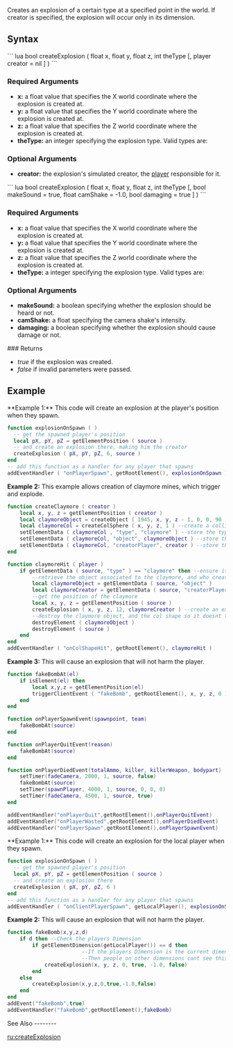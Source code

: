 Creates an explosion of a certain type at a specified point in the world. If creator is specified, the explosion will occur only in its dimension.

Syntax
------

<section name="Server" class="server" show="true">
``` lua
bool createExplosion ( float x, float y, float z, int theType [, player creator = nil ] )
```

### Required Arguments

-   **x:** a float value that specifies the X world coordinate where the explosion is created at.
-   **y:** a float value that specifies the Y world coordinate where the explosion is created at.
-   **z:** a float value that specifies the Z world coordinate where the explosion is created at.
-   **theType:** an integer specifying the explosion type. Valid types are:

### Optional Arguments

-   **creator:** the explosion's simulated creator, the [player](/docs/player.md "wikilink") responsible for it.

</section>
<section name="Client" class="client" show="true">
``` lua
bool createExplosion ( float x, float y, float z, int theType [, bool makeSound = true, float camShake = -1.0, bool damaging = true ] )
```

### Required Arguments

-   **x:** a float value that specifies the X world coordinate where the explosion is created at.
-   **y:** a float value that specifies the Y world coordinate where the explosion is created at.
-   **z:** a float value that specifies the Z world coordinate where the explosion is created at.
-   **theType:** a integer specifying the explosion type. Valid types are:

### Optional Arguments

-   **makeSound:** a boolean specifying whether the explosion should be heard or not.
-   **camShake:** a float specifying the camera shake's intensity.
-   **damaging:** a boolean specifying whether the explosion should cause damage or not.

</section>
### Returns

-   *true* if the explosion was created.
-   *false* if invalid parameters were passed.

Example
-------

<section name="Server" class="server" show="true">
**Example 1:** This code will create an explosion at the player's position when they spawn.

``` lua
function explosionOnSpawn ( )
  -- get the spawned player's position
  local pX, pY, pZ = getElementPosition ( source )
  -- and create an explosion there, making him the creator
  createExplosion ( pX, pY, pZ, 6, source )
end
-- add this function as a handler for any player that spawns
addEventHandler ( "onPlayerSpawn", getRootElement(), explosionOnSpawn )
```

**Example 2:** This example allows creation of claymore mines, which trigger and explode.

``` lua
function createClaymore ( creator )
    local x, y, z = getElementPosition ( creator )
    local claymoreObject = createObject ( 1945, x, y, z - 1, 0, 0, 90 ) --create an object which looks like a claymore
    local claymoreCol = createColSphere ( x, y, z, 1 ) --create a collision sphere with radius 1
    setElementData ( claymoreCol , "type", "claymore" ) --store the type of colshape so it can be retrieved
    setElementData ( claymoreCol, "object", claymoreObject ) --store the object of the claymore
    setElementData ( claymoreCol, "creatorPlayer", creator ) --store the person who created it
end

function claymoreHit ( player )
    if getElementData ( source, "type" ) == "claymore" then --ensure its a claymore
        --retrieve the object associated to the claymore, and who created it
        local claymoreObject = getElementData ( source, "object" )
        local claymoreCreator = getElementData ( source, "creatorPlayer" )
        --get the position of the claymore
        local x, y, z = getElementPosition ( source )
        createExplosion ( x, y, z, 12, claymoreCreator ) --create an explosion, associated to the creator, of a small size at the col's position
        --destroy the claymore object, and the col shape so it doesnt trigger again.
        destroyElement ( claymoreObject )
        destroyElement ( source )
    end
end
addEventHandler ( "onColShapeHit", getRootElement(), claymoreHit )
```

**Example 3:** This will cause an explosion that will not harm the player.

``` lua
function fakeBombAt(el)
    if isElement(el) then
        local x,y,z = getElementPosition(el)
        triggerClientEvent ( "fakeBomb", getRootElement(), x, y, z, 0 )
    end
end

function onPlayerSpawnEvent(spawnpoint, team)
    fakeBombAt(source)
end

function onPlayerQuitEvent(reason)
    fakeBombAt(source)
end

function onPlayerDiedEvent(totalAmmo, killer, killerWeapon, bodypart)
    setTimer(fadeCamera, 2000, 1, source, false)
    fakeBombAt(source)
    setTimer(spawnPlayer, 4000, 1, source, 0, 0, 0)
    setTimer(fadeCamera, 4500, 1, source, true)
end

addEventHandler("onPlayerQuit",getRootElement(),onPlayerQuitEvent)
addEventHandler("onPlayerWasted",getRootElement(),onPlayerDiedEvent)
addEventHandler("onPlayerSpawn",getRootElement(),onPlayerSpawnEvent)
```

</section>
<section name="Client" class="client" show="true">
**Example 1:** This code will create an explosion for the local player when they spawn.

``` lua
function explosionOnSpawn ( )
  -- get the spawned player's position
  local pX, pY, pZ = getElementPosition ( source )
  -- and create an explosion there
  createExplosion ( pX, pY, pZ, 6 )
end
-- add this function as a handler for any player that spawns
addEventHandler ( "onClientPlayerSpawn", getLocalPlayer(), explosionOnSpawn )
```

**Example 2:** This will cause an explosion that will not harm the player.

``` lua
function fakeBomb(x,y,z,d)
    if d then --Check the players Dimension
        if getElementDimension(getLocalPlayer()) == d then
                        --If the players Dimension is the current dimension
                        --Then people on other dimensions cant see this explosion
            createExplosion(x, y, z, 0, true, -1.0, false)
        end
    else
        createExplosion(x,y,z,0,true,-1.0,false)
    end
end
addEvent("fakeBomb",true)
addEventHandler("fakeBomb",getRootElement(),fakeBomb)
```

</section>
See Also
--------

[ru:createExplosion](/docs/ru:createExplosion.md "wikilink")
